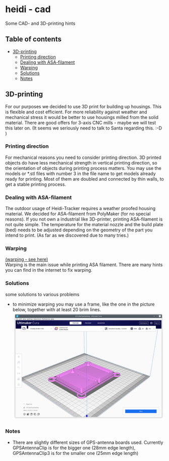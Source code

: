 # heidi - cad
Some CAD- and 3D-printing hints

## Table of contents
* [3D-printing](#3Dprinting)
  * [Printing direction](#direction)
  * [Dealing with ASA-filament](#dealing)
  * [Warping](#warping)
  * [Solutions](#solutions)
  * [Notes](#notes)

## 3D-printing
For our purposes we decided to use 3D print for building up housings. This is flexible and cost efficient. For more reliability against weather and mechanical stress it would be better to use housings milled from the solid material. There are good offers for 3-axis CNC mills - maybe we will test this later on. (It seems we seriously need to talk to Santa regarding this. :-D )
### Printing direction
For mechanical reasons you need to consider printing direction. 3D printed objects do have less mechanical strength in vertical printing direction, so the orientation of objects during printing process matters. You may use the models or *.stl files with number 3 in the file name to get models already ready for printing. Most of them are doubled and connected by thin walls, to get a stable printing process.
### Dealing with ASA-filament
The outdoor usage of Heidi-Tracker requires a weather proofed housing material. We decided for ASA-filament from PolyMaker (for no special reasons). If you not own a industrial like 3D-printer, printing ASA-filament is not quite simple. The temperature for the material nozzle and the build plate (bed) needs to be adjusted depending on the geometry of the part you intend to print. (As far as we discovered due to many tries.)
### Warping
[(warping - see here)](https://support.ultimaker.com/hc/article_attachments/360009279100/How_to_fix_warping_Warping_model.jpg)<br />
Warping is the main issue while printing ASA filament. There are many hints you can find in the internet to fix warping. 

### Solutions
some solutions to various problems
* to minimize warping you may use a frame, like the one in the picture below, together with at least 20 brim lines. 
![Alt text](cura.jpg?raw=true "Cura")

### Notes
* There are slightly different sizes of GPS-antenna boards used. Currently GPSAntennaClip is for the bigger one (28mm edge length), GPSAntennaClip3 is for the smaller one (25mm edge length) 
